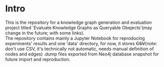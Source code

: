 # Intro
This is the repository for a knowledge graph generation and evaluation project titled 'Evaluate Knowledge Graphs as Queryable Obejects'(may change in the future; with some links).  
The repository contains mainly a Jupyter Notebook for reproducing experiments' results and one 'data' directory, for now, it stores ~~CSV~~(note: don't use CSV, it's technically not automatic, needs manual definition of nodes and edges) .dump files exported from Neo4j database snapshot for future import and reproduction.
